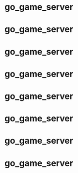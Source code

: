 # go_game_server
# go_game_server
# go_game_server
# go_game_server
# go_game_server
# go_game_server
# go_game_server
# go_game_server
